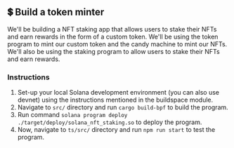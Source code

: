 ## 💲 Build a token minter

We'll be building a NFT staking app that allows users to stake their NFTs and earn rewards in the form of a custom token. We'll be using the token program to mint our custom token and the candy machine to mint our NFTs. We'll also be using the staking program to allow users to stake their NFTs and earn rewards.

### Instructions

1. Set-up your local Solana development environment (you can also use devnet) using the instructions mentioned in the buildspace module.
2. Navigate to `src/` directory and run `cargo build-bpf` to build the program.
3. Run command `solana program deploy ./target/deploy/solana_nft_staking.so` to deploy the program.
4. Now, navigate to `ts/src/` directory and run `npm run start` to test the program.